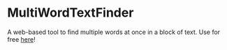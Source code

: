 # MultiWordTextFinder
 A web-based tool to find multiple words at once in a block of text. Use for free [here](https://multitext.vercel.app)!
